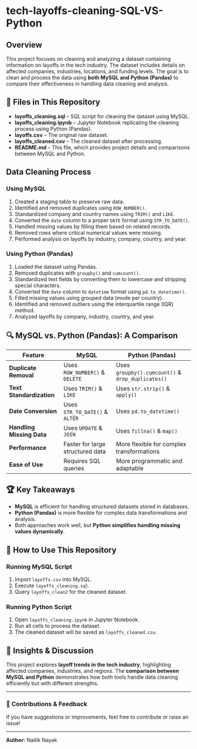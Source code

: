 # tech-layoffs-cleaning-SQL-VS-Python

## Overview
This project focuses on cleaning and analyzing a dataset containing information on layoffs in the tech industry. The dataset includes details on affected companies, industries, locations, and funding levels. The goal is to clean and process the data using **both MySQL and Python (Pandas)** to compare their effectiveness in handling data cleaning and analysis.

## 📂 Files in This Repository
- **layoffs_cleaning.sql** – SQL script for cleaning the dataset using MySQL.
- **layoffs_cleaning.ipynb** – Jupyter Notebook replicating the cleaning process using Python (Pandas).
- **layoffs.csv** – The original raw dataset.
- **layoffs_cleaned.csv** – The cleaned dataset after processing.
- **README.md** – This file, which provides project details and comparisons between MySQL and Python.

## Data Cleaning Process
### **Using MySQL**
1. Created a staging table to preserve raw data.
2. Identified and removed duplicates using `ROW_NUMBER()`.
3. Standardized company and country names using `TRIM()` and `LIKE`.
4. Converted the `date` column to a proper `DATE` format using `STR_TO_DATE()`.
5. Handled missing values by filling them based on related records.
6. Removed rows where critical numerical values were missing.
7. Performed analysis on layoffs by industry, company, country, and year.

### **Using Python (Pandas)**
1. Loaded the dataset using Pandas.
2. Removed duplicates with `groupby()` and `cumcount()`.
3. Standardized text fields by converting them to lowercase and stripping special characters.
4. Converted the `date` column to `datetime` format using `pd.to_datetime()`.
5. Filled missing values using grouped data (mode per country).
6. Identified and removed outliers using the interquartile range (IQR) method.
7. Analyzed layoffs by company, industry, country, and year.

## 🔍 **MySQL vs. Python (Pandas): A Comparison**
| Feature                | MySQL                              | Python (Pandas)                  |
|------------------------|---------------------------------|----------------------------------|
| **Duplicate Removal**  | Uses `ROW_NUMBER()` & `DELETE` | Uses `groupby().cumcount()` & `drop_duplicates()` |
| **Text Standardization** | Uses `TRIM()` & `LIKE`          | Uses `str.strip()` & `apply()`  |
| **Date Conversion**    | Uses `STR_TO_DATE()` & `ALTER`  | Uses `pd.to_datetime()`         |
| **Handling Missing Data** | Uses `UPDATE` & `JOIN` | Uses `fillna()` & `map()` |
| **Performance**        | Faster for large structured data | More flexible for complex transformations |
| **Ease of Use**        | Requires SQL queries            | More programmatic and adaptable |

## 🏆 Key Takeaways
- **MySQL** is efficient for handling structured datasets stored in databases.
- **Python (Pandas)** is more flexible for complex data transformations and analysis.
- Both approaches work well, but **Python simplifies handling missing values dynamically**.

## 🚀 How to Use This Repository
### **Running MySQL Script**
1. Import `layoffs.csv` into MySQL.
2. Execute `layoffs_cleaning.sql`.
3. Query `layoffs_clean2` for the cleaned dataset.

### **Running Python Script**
1. Open `layoffs_cleaning.ipynb` in Jupyter Notebook.
2. Run all cells to process the dataset.
3. The cleaned dataset will be saved as `layoffs_cleaned.csv`.

## 📢 Insights & Discussion
This project explores **layoff trends in the tech industry**, highlighting affected companies, industries, and regions. The **comparison between MySQL and Python** demonstrates how both tools handle data cleaning efficiently but with different strengths.

---
### 🌟 **Contributions & Feedback**
If you have suggestions or improvements, feel free to contribute or raise an issue!

---
 **Author:** Naitik Nayak


